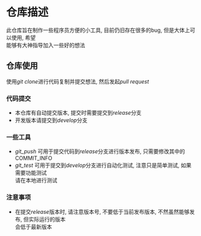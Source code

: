 # 仓库描述
此仓库旨在制作一些程序员方便的小工具, 目前仍旧存在很多的bug, 但是大体上可以使用, 希望  
能够有大神指导加入一些好的想法
## 仓库使用
使用*git clone*进行代码复制并提交想法, 然后发起*pull request*
### 代码提交
* 本仓库有自动提交版本, 提交时需要提交到*release*分支
* 开发版本请提交到*develop*分支
### 一些工具
* *git_push* 可用于提交代码到*release*分支进行版本发布, 只需要修改其中的COMMIT_INFO
* *git_test* 可用于提交到*develop*分支进行自动化测试, 注意只是简单测试, 如果需要功能测试  
  请在本地进行测试
### **注意事项**
* 在提交*release*版本时, 请注意版本号, 不要低于当前发布版本, 不然虽然能够发布, 但实际运行的版本  
  会低于最新版本
